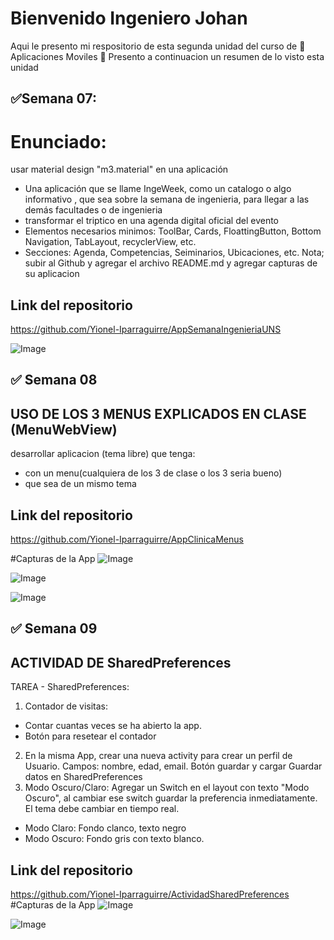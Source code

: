 # Bienvenido Ingeniero Johan
Aqui le presento mi respositorio de esta segunda unidad
del curso de 📱 Aplicaciones Moviles 📱
Presento a continuacion un resumen de lo visto esta unidad

## ✅Semana 07:
# Enunciado:
usar material design "m3.material" en una aplicación
- Una aplicación que se llame IngeWeek, como un catalogo o algo informativo , que sea sobre la semana de ingenieria, para llegar a las demás facultades o de ingenieria
- transformar el triptico en una agenda digital oficial del evento
- Elementos necesarios minimos: ToolBar, Cards, FloattingButton, Bottom Navigation, TabLayout, recyclerView, etc.
- Secciones: Agenda, Competencias, Seiminarios, Ubicaciones, etc.
Nota; subir al Github y agregar el archivo README.md y agregar capturas de su aplicacion

## Link del repositorio
https://github.com/Yionel-Iparraguirre/AppSemanaIngenieriaUNS

![Image](https://github.com/user-attachments/assets/e4a0dd47-ab5d-4e52-86da-c1848a7a49f1)

## ✅ Semana 08
## USO DE LOS 3 MENUS EXPLICADOS EN CLASE (MenuWebView)
desarrollar aplicacion (tema libre) que tenga:
* con un menu(cualquiera de los 3 de clase o los 3 seria bueno)
* que sea de un mismo tema

## Link del repositorio
https://github.com/Yionel-Iparraguirre/AppClinicaMenus

#Capturas de la App
![Image](https://github.com/user-attachments/assets/c16c2674-88a2-46dd-bb17-cad4f07ec9f5)

![Image](https://github.com/user-attachments/assets/fdb08733-a979-4bd9-9aad-3660707228a1)

![Image](https://github.com/user-attachments/assets/7c7ee49c-5090-4ab4-9416-4cb0894b2683)

## ✅ Semana 09
## ACTIVIDAD DE SharedPreferences
TAREA - SharedPreferences:
1. Contador de visitas:
 - Contar cuantas veces se ha abierto la app.
 - Botón para resetear el contador
2. En la misma App, crear una nueva activity para crear un perfil de Usuario.
 Campos: nombre, edad, email.
 Botón guardar y cargar
 Guardar datos en SharedPreferences
3. Modo Oscuro/Claro:
 Agregar un Switch en el layout con texto "Modo Oscuro", al cambiar ese switch guardar la preferencia inmediatamente. El tema debe cambiar en tiempo real. 
 - Modo Claro: Fondo clanco, texto negro
 - Modo Oscuro: Fondo gris con texto blanco.

## Link del repositorio
https://github.com/Yionel-Iparraguirre/ActividadSharedPreferences
#Capturas de la App
![Image](https://github.com/user-attachments/assets/e50bbb68-fdbb-4aa1-b86c-58fef24fe1bd)

![Image](https://github.com/user-attachments/assets/bd90e388-5b91-4f5c-9d5e-5e2d308f0f5e)
